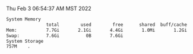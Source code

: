 Thu Feb  3 06:54:37 AM MST 2022
```bash
System Memory
               total        used        free      shared  buff/cache   available
Mem:           7.7Gi       2.1Gi       4.4Gi       1.0Mi       1.2Gi       5.3Gi
Swap:          7.6Gi          0B       7.6Gi
System Storage
757M	.
```
```bash
